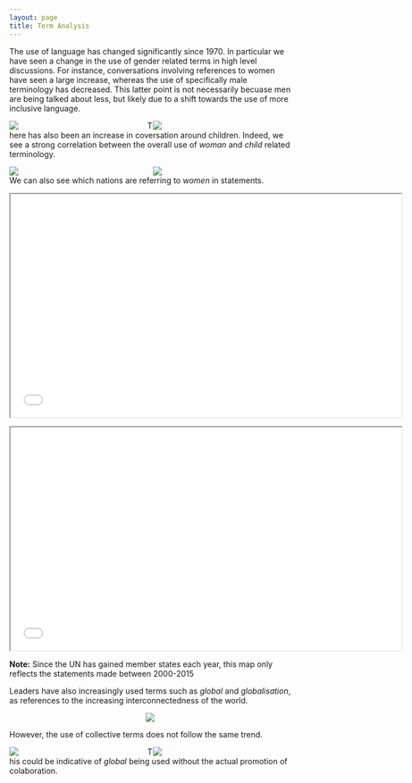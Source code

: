 ```yaml
---
layout: page
title: Term Analysis
---
```


The use of language has changed significantly since 1970. In particular we have seen a change in the use of gender related terms in high level discussions. For instance, conversations involving references to women have seen a large increase, whereas the use of specifically male terminology has decreased. This latter point is not necessarily becuase men are being talked about less, but likely due to a shift towards the use of more inclusive language.

<div class="container">
    <div style="float:left;width:49%">
	    <img src="../data/frequency/woman_man_frequency.svg">
    </div>
    <div style="float:right;width:49%">
	    <img src="../data/frequency/boy_girl_frequency.svg">
    </div>
</div>

There has also been an increase in coversation around children. Indeed, we see a strong correlation between the overall use of *woman* and *child* related terminology.

<div class="container">
    <div style="float:left;width:49%">
	    <img src="../data/frequency/boy_girl_child_frequency.svg">
    </div>
    <div style="float:right;width:49%">
	    <img src="../data/frequency/woman_child_frequency.svg">
    </div>
</div>

We can also see which nations are referring to *women* in statements.

<iframe src="../data/frequency/woman_map.html" width="700" height="400" ></iframe>

<p align="center">
    <iframe src="../data/frequency/woman_map.html" width="700" height="400" ></iframe>
</p>

**Note:** Since the UN has gained member states each year, this map only reflects the statements made between 2000-2015

Leaders have also increasingly used terms such as *global* and *globalisation*, as references to the increasing interconnectedness of the world. 

<p align="center">
<img src="../data/frequency/global_frequency.svg">
</p>

However, the use of collective terms does not follow the same trend.

<div class="container">
    <div style="float:left;width:49%">
	    <img src="../data/frequency/people_frequency.svg">
    </div>
    <div style="float:right;width:49%">
	    <img src="../data/frequency/cooperation_frequency.svg">
    </div>
</div>

This could be indicative of *global* being used without the actual promotion of colaboration.